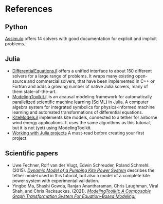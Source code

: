 # References

## Python
[Assimulo](https://jmodelica.org/assimulo/) offers 14 solvers
with good documentation for explicit and implicit problems.

## Julia
- [DifferentialEquations.jl](https://docs.sciml.ai/DiffEqDocs/stable/) offers a unified interface to about 150 different solvers for a large range of problems. It wraps many existing open-source and commercial solvers, that have been implemented in C++ or Fortran and adds a growing number of native Julia solvers, many of them state-of-the-art.
- [ModelingToolkit.jl](https://github.com/SciML/ModelingToolkit.jl) is an acausal modeling framework for automatically parallelized scientific machine learning (SciML) in Julia. A computer algebra system for integrated symbolics for physics-informed machine learning and automated transformations of differential equations. 
- [KiteModels.jl](https://ufechner7.github.io/KiteModels.jl/stable/) implements kite models, connected to a tether for airborne wind energy applications. It uses the same algorithms as this tutorial, but it is not (yet) using ModelingToolkit. 
- [Working with Julia projects](https://ufechner7.github.io/2022/08/16/julia-projects.html) A must-read before creating your first project.

## Scientific papers
- Uwe Fechner, Rolf van der Vlugt, Edwin Schreuder, Roland Schmehl. (2015). [*Dynamic Model of a Pumping Kite Power System*](http://arxiv.org/abs/1406.6218) describes the tether model used in this tutorial, but also a model of a complete kite power system with experimental validation.
- Yingbo Ma, Shashi Gowda, Ranjan Anantharaman, Chris Laughman, Viral Shah, and Chris Rackauckas. (2021). [*ModelingToolkit: A Composable Graph Transformation System For Equation-Based Modeling.*](https://arxiv.org/abs/2103.05244)